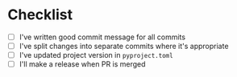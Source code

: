 # Checklist

- [ ] I've written good commit message for all commits
- [ ] I've split changes into separate commits where it's appropriate
- [ ] I've updated project version in `pyproject.toml`
- [ ] I'll make a release when PR is merged
